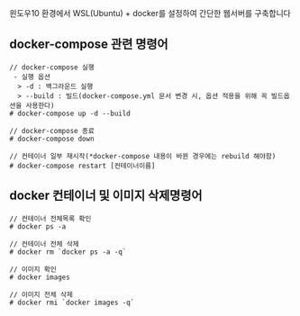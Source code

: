 
윈도우10 환경에서 WSL(Ubuntu) + docker를 설정하여 간단한 웹서버를 구축합니다

## docker-compose 관련 명령어
```
// docker-compose 실행
 - 실행 옵션
  > -d : 백그라운드 실행
  > --build : 빌드(docker-compose.yml 문서 변경 시, 옵션 적용을 위해 꼭 빌드옵션을 사용한다)
# docker-compose up -d --build

// docker-compose 종료
# docker-compose down

// 컨테이너 일부 재시작(*docker-compose 내용이 바뀐 경우에는 rebuild 해야함)
# docker-compose restart [컨테이너이름]
```

## docker 컨테이너 및 이미지 삭제명령어

```
// 컨테이너 전체목록 확인
# docker ps -a

// 컨테이너 전체 삭제
# docker rm `docker ps -a -q`

// 이미지 확인
# docker images

// 이미지 전체 삭제
# docker rmi `docker images -q`
```
